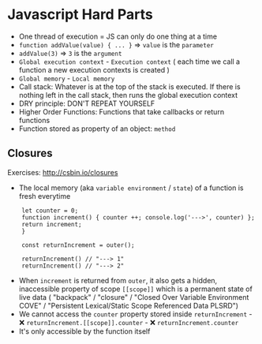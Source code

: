 # Javascript Hard Parts

- One thread of execution = JS can only do one thing at a time
- `function addValue(value) { ... }` => `value` is the `parameter`
- `addValue(3)` => `3` is the `argument`
- `Global execution context` - `Execution context` ( each time we call a function a new execution contexts is created )
- `Global memory` - `Local memory`
- Call stack: Whatever is at the top of the stack is executed. If there is nothing left in the call stack, then runs the global execution context
- DRY principle: DON'T REPEAT YOURSELF
- Higher Order Functions: Functions that take callbacks or return functions
- Function stored as property of an object: `method`

## Closures

Exercises: http://csbin.io/closures

- The local memory (aka `variable environment` / `state`) of a function is fresh everytime

```function outer() {
    let counter = 0;
    function increment() { counter ++; console.log('--->', counter) };
    return increment;
    }

    const returnIncrement = outer();

    returnIncrement() // "---> 1"
    returnIncrement() // "---> 2"
```
- When `increment` is returned from `outer`, it also gets a hidden, inaccessible property of scope `[[scope]]` which is a permanent state of live data ( "backpack" / "closure" / "Closed Over Variable Environment COVE" / "Persistent Lexical/Static Scope Referenced Data PLSRD")
- We cannot access the `counter` property stored inside `returnIncrement` - ❌ `returnIncrement.[[scope]].counter` - ❌ `returnIncrement.counter`
- It's only accessible by the function itself